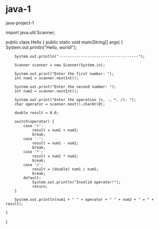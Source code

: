 # java-1
java-project-1

import java.util.Scanner;


public class Hello {
    public static void main(String[] args) {
        System.out.println("Hello, world!");
        
        System.out.println("------------------------------------");
        
        Scanner scanner = new Scanner(System.in);

        System.out.print("Enter the first number: ");
        int num1 = scanner.nextInt();

        System.out.print("Enter the second number: ");
        int num2 = scanner.nextInt();

        System.out.print("Enter the operation (+, -, *, /): ");
        char operator = scanner.next().charAt(0);

        double result = 0.0;

        switch(operator) {
            case '+':
                result = num1 + num2;
                break;
            case '-':
                result = num1 - num2;
                break;
            case '*':
                result = num1 * num2;
                break;
            case '/':
                result = (double) num1 / num2;
                break;
            default:
                System.out.println("Invalid operator!");
                return;
        }

        System.out.println(num1 + " " + operator + " " + num2 + " = " + result);
        
    }
}
